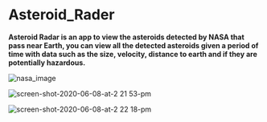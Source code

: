 # Asteroid_Rader



**Asteroid Radar is an app to view the asteroids detected by NASA that pass near Earth, you can view all the detected asteroids given a period of time with data such as the size, velocity, distance to earth and if they are potentially hazardous.**



![nasa_image](https://user-images.githubusercontent.com/99625111/189553339-c16e4408-f487-4a09-b3db-fb882f8ec3a6.png)







![screen-shot-2020-06-08-at-2 21 53-pm](https://user-images.githubusercontent.com/99625111/189553130-aed8705d-8b4b-47ce-b177-09634b896281.png)


![screen-shot-2020-06-08-at-2 22 18-pm](https://user-images.githubusercontent.com/99625111/189553127-e6a700fd-ea46-450c-a32c-87788b1c063e.png)



